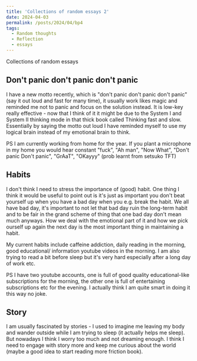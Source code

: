 ```yaml
---
title: 'Collections of random essays 2'
date: 2024-04-03
permalink: /posts/2024/04/bp4
tags:
  - Random thoughts
  - Reflection
  - essays
---
```


Collections of random essays

Don't panic don't panic don't panic
------

I have a new motto recently, which is "don't panic don't panic don't panic" (say it out loud and fast for many time), it usually work likes magic and reminded me not to panic and focus on the solution instead. It is low-key really effective - now that I think of it it might be due to the System I and System II thinking mode in that thick book called Thinking fast and slow. Essentially by saying the motto out loud I have reminded myself to use my logical brain instead of my emotional brain to think.

PS I am currently working from home for the year. If you plant a microphone in my home you would hear constant "fuck", "Ah man", "Now What", "Don't panic Don't panic", "GrAaT", "OKayyy" (prob learnt from setsuko TFT)


Habits
------

I don't think I need to stress the importance of (good) habit. One thing I think it would be useful to point out is it's just as important you don't beat yourself up when you have a bad day when you e.g. break the habit. We all have bad day, it's important to not let that bad day ruin the long-term habit and to be fair in the grand scheme of thing that one bad day don't mean much anyways. How we deal with the emotional part of it and how we pick ourself up again the next day is the most important thing in maintaining a habit.

My current habits include caffeine addiction, daily reading in the morning, good educational/ information youtube videos in the morning. I am also trying to read a bit before sleep but it's very hard especially after a long day of work etc.

PS I have two youtube accounts, one is full of good quality educational-like subscriptions for the morning, the other one is full of entertaining subscriptions etc for the evening. I actually think I am quite smart in doing it this way no joke.

Story
------

I am usually fascinated by stories - I used to imagine me leaving my body and wander outside while I am trying to sleep (it actually helps me sleep). But nowadays I think I worry too much and not dreaming enough. I think I need to engage with story more and keep me curious about the world (maybe a good idea to start reading more friction book).




